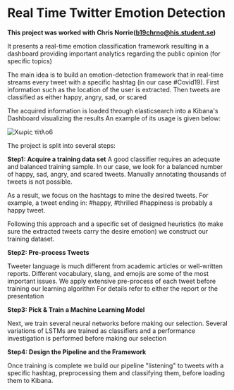# Real Time Twitter Emotion Detection


**This project was worked with Chris Norrie(b19chrno@his.student.se)**

It presents a real-time emotion classification framework resulting in a dashboard providing important analytics regarding the public opinion (for specific topics)

The main idea is to build an emotion-detection framework that in real-time streams every tweet with a specific hashtag (in our case #Covid19).
First information such as the location of the user is extracted. Then tweets are classified as either happy, angry, sad, or scared 

The acquired information is loaded through elasticsearch into a Kibana's Dashboard visualizing the results
An example of its usage is given below:

![Χωρίς τίτλο6](https://user-images.githubusercontent.com/70523417/91851315-9db6a200-ec67-11ea-89a9-986d2611f544.png)

The project is split into several steps: 

**Step1:  Acquire a training data set**
A good classifier requires an adequate and balanced training sample.
In our case, we look for a balanced number of happy, sad, angry, and scared tweets.
Manually annotating thousands of tweets is not possible.

As a result, we focus on the hashtags to mine the desired tweets.
For example, a tweet ending in: #happy, #thrilled #happiness is probably a happy tweet.

Following this approach and a specific set of designed heuristics (to make sure the extracted tweets carry the desire emotion) we construct our training dataset.

**Step2: Pre-process Tweets**

Tweeter language is much different from academic articles or well-written reports. Different vocabulary, slang, and emojis are some of the most important issues.
We apply extensive pre-process of each tweet before training our learning algorithm
For details refer to either the report or the presentation

**Step3: Pick & Train a Machine Learning Model**

Next, we train several neural networks before making our selection.
Several variations of LSTMs are trained as classifiers and a performance investigation is performed before making our selection

**Step4: Design the Pipeline and the Framework**

Once training is complete we build our pipeline "listening" to tweets with a specific hashtag, preprocessing them and classifying them, before loading them to Kibana.

